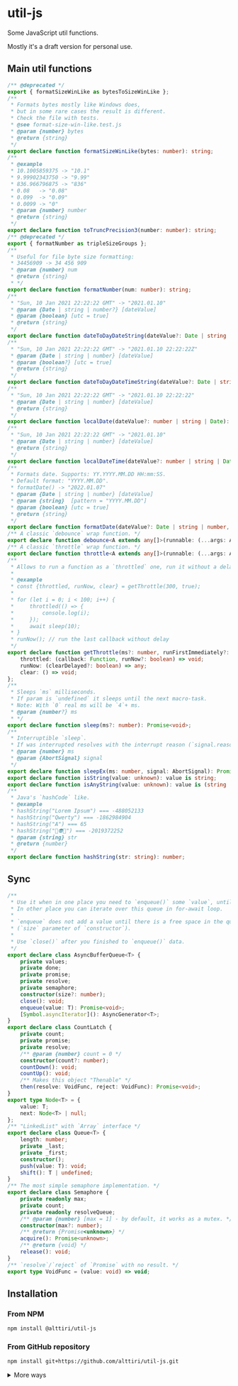 # util-js

Some JavaScript util functions.

Mostly it's a draft version for personal use.

## Main util functions
```ts
/** @deprecated */
export { formatSizeWinLike as bytesToSizeWinLike };
/**
 * Formats bytes mostly like Windows does,
 * but in some rare cases the result is different.
 * Check the file with tests.
 * @see format-size-win-like.test.js
 * @param {number} bytes
 * @return {string}
 */
export declare function formatSizeWinLike(bytes: number): string;
/**
 * @example
 * 10.1005859375 -> "10.1"
 * 9.99902343750 -> "9.99"
 * 836.966796875 -> "836"
 * 0.08   -> "0.08"
 * 0.099  -> "0.09"
 * 0.0099 -> "0"
 * @param {number} number
 * @return {string}
 */
export declare function toTruncPrecision3(number: number): string;
/** @deprecated */
export { formatNumber as tripleSizeGroups };
/**
 * Useful for file byte size formatting:
 * 34456909 -> 34 456 909
 * @param {number} num
 * @return {string}
 * */
export declare function formatNumber(num: number): string;
/**
 * "Sun, 10 Jan 2021 22:22:22 GMT" -> "2021.01.10"
 * @param {Date | string | number?} [dateValue]
 * @param {boolean} [utc = true]
 * @return {string}
 */
export declare function dateToDayDateString(dateValue?: Date | string | number, utc?: boolean): string;
/**
 * "Sun, 10 Jan 2021 22:22:22 GMT" -> "2021.01.10 22:22:22Z"
 * @param {Date | string | number} [dateValue]
 * @param {boolean?} [utc = true]
 * @return {string}
 */
export declare function dateToDayDateTimeString(dateValue?: Date | string | number, utc?: boolean): string;
/**
 * "Sun, 10 Jan 2021 22:22:22 GMT" -> "2021.01.10 22:22:22"
 * @param {Date | string | number} [dateValue]
 * @return {string}
 */
export declare function localDate(dateValue?: number | string | Date): string;
/**
 * "Sun, 10 Jan 2021 22:22:22 GMT" -> "2021.01.10"
 * @param {Date | string | number} [dateValue]
 * @return {string}
 */
export declare function localDateTime(dateValue?: number | string | Date): string;
/**
 * Formats date. Supports: YY.YYYY.MM.DD HH:mm:SS.
 * Default format: "YYYY.MM.DD".
 * formatDate() -> "2022.01.07"
 * @param {Date | string | number} [dateValue]
 * @param {string}  [pattern = "YYYY.MM.DD"]
 * @param {boolean} [utc = true]
 * @return {string}
 */
export declare function formatDate(dateValue?: Date | string | number, pattern?: string, utc?: boolean): string;
/** A classic `debounce` wrap function. */
export declare function debounce<A extends any[]>(runnable: (...args: A) => unknown, ms?: number, scope?: any): (...args: A) => void;
/** A classic `throttle` wrap function. */
export declare function throttle<A extends any[]>(runnable: (...args: A) => any, time?: number, scope?: any): (...args: A) => void;
/**
 * Allows to run a function as a `throttled` one, run it without a delay (`runNow`), or `clear` the deferred callback.
 *
 * @example
 * const {throttled, runNow, clear} = getThrottle(300, true);
 *
 * for (let i = 0; i < 100; i++) {
 *     throttled(() => {
 *         console.log(i);
 *     });
 *     await sleep(10);
 * }
 * runNow(); // run the last callback without delay
 */
export declare function getThrottle(ms?: number, runFirstImmediately?: boolean): {
    throttled: (callback: Function, runNow?: boolean) => void;
    runNow: (clearDelayed?: boolean) => any;
    clear: () => void;
};
/**
 * Sleeps `ms` milliseconds.
 * If param is `undefined` it sleeps until the next macro-task.
 * Note: With `0` real ms will be `4`+ ms.
 * @param {number?} ms
 * */
export declare function sleep(ms?: number): Promise<void>;
/**
 * Interruptible `sleep`.
 * If was interrupted resolves with the interrupt reason (`signal.reason`).
 * @param {number} ms
 * @param {AbortSignal} signal
 */
export declare function sleepEx(ms: number, signal: AbortSignal): Promise<void | any>;
export declare function isString(value: unknown): value is string;
export declare function isAnyString(value: unknown): value is (string | String);
/**
 * Java's `hashCode` like.
 * @example
 * hashString("Lorem Ipsum") === -488052133
 * hashString("Qwerty") === -1862984904
 * hashString("A") === 65
 * hashString("👾👽💀") === -2019372252
 * @param {string} str
 * @return {number}
 */
export declare function hashString(str: string): number;
```

## Sync
```ts
/**
 * Use it when in one place you need to `enqueue()` some `value`, until `close()`.
 * In other place you can iterate over this queue in for-await loop.
 *
 * `enqueue` does not add a value until there is a free space in the queue, you should `await` it.
 * (`size` parameter of `constructor`).
 *
 * Use `close()` after you finished to `enqueue()` data.
 */
export declare class AsyncBufferQueue<T> {
    private values;
    private done;
    private promise;
    private resolve;
    private semaphore;
    constructor(size?: number);
    close(): void;
    enqueue(value: T): Promise<void>;
    [Symbol.asyncIterator](): AsyncGenerator<T>;
}
export declare class CountLatch {
    private count;
    private promise;
    private resolve;
    /** @param {number} count = 0 */
    constructor(count?: number);
    countDown(): void;
    countUp(): void;
    /** Makes this object "Thenable" */
    then(resolve: VoidFunc, reject: VoidFunc): Promise<void>;
}
export type Node<T> = {
    value: T;
    next: Node<T> | null;
};
/** "LinkedList" with `Array` interface */
export declare class Queue<T> {
    length: number;
    private _last;
    private _first;
    constructor();
    push(value: T): void;
    shift(): T | undefined;
}
/** The most simple semaphore implementation. */
export declare class Semaphore {
    private readonly max;
    private count;
    private readonly resolveQueue;
    /** @param {number} [max = 1] - by default, it works as a mutex. */
    constructor(max?: number);
    /** @return {Promise<unknown>} */
    acquire(): Promise<unknown>;
    /** @return {void} */
    release(): void;
}
/** `resolve`/`reject` of `Promise` with no result. */
export type VoidFunc = (value: void) => void;
```

## Installation

### From NPM

```bash
npm install @alttiri/util-js
```

### From GitHub repository

```bash
npm install git+https://github.com/alttiri/util-js.git
```

<details>

<summary>More ways</summary>

### From GitHub repository (a specific version):

- **Based on SemVer:**
    ```bash
    npm install git+https://github.com/alttiri/util-js.git#semver:1.3.0
    ```
  Or add
    ```
    "@alttiri/util-js": "github:alttiri/util-js#semver:1.3.0"
    ```
  as `dependencies` in `package.json` file.

  See available [tags](https://github.com/AlttiRi/util-js/tags).

- **Based on a commit hash:**
    ```bash
    npm install git+https://github.com/alttiri/util-js.git#eea3068f8c70c6a500a44b69aeb0cb65ac8b80a6
    ```
  Or add
    ```
    "@alttiri/util-js": "github:alttiri/util-js#eea3068f8c70c6a500a44b69aeb0cb65ac8b80a6"
    ```
  as `dependencies` in `package.json` file.

  See available [commits hashes](https://github.com/AlttiRi/util-js/commits/master).


### From GitHub Packages:
To install you need first to create `.npmrc` file with `@alttiri:registry=https://npm.pkg.github.com` content:
```bash
echo @alttiri:registry=https://npm.pkg.github.com >> .npmrc
```

only then run

```bash
npm install @alttiri/util-node-js
```
Note, that GitHub Packages requires to have also `~/.npmrc` file (`.npmrc` in your home dir) with `//npm.pkg.github.com/:_authToken=TOKEN` content, where `TOKEN` is a token with the `read:packages` permission, take it here https://github.com/settings/tokens/new.


</details>
